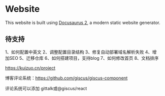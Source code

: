 # Website

This website is built using [Docusaurus 2](https://docusaurus.io/), a modern static website generator.

## 待支持

1、如何配置中英文
2、调整配置目录结构
3、修复自动部署域名解析失败
4、增加SEO
5、迁移仓库
6、如何搭建项目，支持blog
7、如何修改首页
8、文档排序

https://kuizuo.cn/project

博客评论系统：https://github.com/giscus/giscus-component

评论系统可以添加
gittalk或@giscus/react